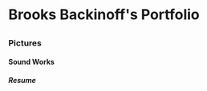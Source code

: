 <doctype html>
<html>
<!-- this is a comment -->

<!-- this is my head block for the browser -->
<head>
<!-- title tag shows up on browser tab -->
<title>Brooks Backinoff's Portfolio</title>
</head>
<!-- the body is where everything goes that users should see-->
<body>
<h1>Brooks Backinoff's Portfolio</h1>
<p></p>
</body>



<body>
<h2></h2>
<p></p>
</body>


<body>
<h3>Pictures</h3>
<p></p>
</body>


<body>
<h4>Sound Works</h4>
<p></p>
</body>
</html>


<body>
<h5>Resume</h5>
<p></p>
</body>
</html>
